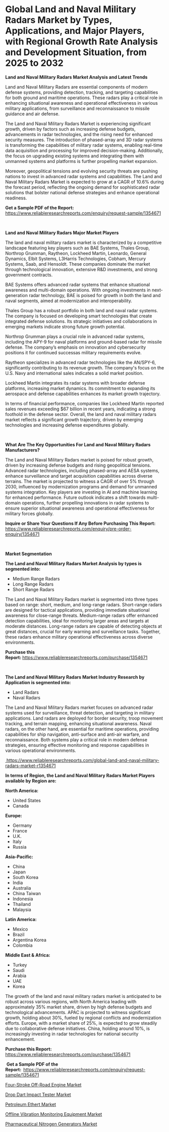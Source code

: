 <p><h1>Global Land and Naval Military Radars Market by Types, Applications, and Major Players, with Regional Growth Rate Analysis and Development Situation, from 2025 to 2032</h1></p><p><strong>Land and Naval Military Radars Market Analysis and Latest Trends</strong></p>
<p><p>Land and Naval Military Radars are essential components of modern defense systems, providing detection, tracking, and targeting capabilities for both ground and maritime operations. These radars play a critical role in enhancing situational awareness and operational effectiveness in various military applications, from surveillance and reconnaissance to missile guidance and air defense.</p><p>The Land and Naval Military Radars Market is experiencing significant growth, driven by factors such as increasing defense budgets, advancements in radar technologies, and the rising need for enhanced security measures. The introduction of phased-array and 3D radar systems is transforming the capabilities of military radar systems, enabling real-time data acquisition and processing for improved decision-making. Additionally, the focus on upgrading existing systems and integrating them with unmanned systems and platforms is further propelling market expansion.</p><p>Moreover, geopolitical tensions and evolving security threats are pushing nations to invest in advanced radar systems and capabilities. The Land and Naval Military Radars Market is expected to grow at a CAGR of 10.6% during the forecast period, reflecting the ongoing demand for sophisticated radar solutions that bolster national defense strategies and enhance operational readiness.</p></p>
<p><strong>Get a Sample PDF of the Report:&nbsp;</strong> <a href="https://www.reliableresearchreports.com/enquiry/request-sample/1354671?utm_campaign=83&utm_medium=2&utm_source=Github&utm_content=ia&utm_term=28022025&utm_id=land-and-naval-military-radars">https://www.reliableresearchreports.com/enquiry/request-sample/1354671</a></p>
<p>&nbsp;</p>
<p><strong>Land and Naval Military Radars Major Market Players</strong></p>
<p><p>The land and naval military radars market is characterized by a competitive landscape featuring key players such as BAE Systems, Thales Group, Northrop Grumman, Raytheon, Lockheed Martin, Leonardo, General Dynamics, Elbit Systems, L3Harris Technologies, Cobham, Mercury Systems, Saab, and Hensoldt. These companies dominate the market through technological innovation, extensive R&D investments, and strong government contracts.</p><p>BAE Systems offers advanced radar systems that enhance situational awareness and multi-domain operations. With ongoing investments in next-generation radar technology, BAE is poised for growth in both the land and naval segments, aimed at modernization and interoperability.</p><p>Thales Group has a robust portfolio in both land and naval radar systems. The company is focused on developing smart technologies that create integrated defense solutions. Its strategic initiatives and collaborations in emerging markets indicate strong future growth potential.</p><p>Northrop Grumman plays a crucial role in advanced radar systems, including the APY-9 for naval platforms and ground-based radar for missile defense. The company’s emphasis on innovation and cybersecurity positions it for continued successas military requirements evolve.</p><p>Raytheon specializes in advanced radar technologies like the AN/SPY-6, significantly contributing to its revenue growth. The company's focus on the U.S. Navy and international sales indicates a solid market position.</p><p>Lockheed Martin integrates its radar systems with broader defense platforms, increasing market dynamics. Its commitment to expanding its aerospace and defense capabilities enhances its market growth trajectory.</p><p>In terms of financial performance, companies like Lockheed Martin reported sales revenues exceeding $67 billion in recent years, indicating a strong foothold in the defense sector. Overall, the land and naval military radars market reflects a significant growth trajectory, driven by emerging technologies and increasing defense expenditures globally.</p></p>
<p>&nbsp;</p>
<p><strong>What Are The Key Opportunities For Land and Naval Military Radars Manufacturers?</strong></p>
<p><p>The Land and Naval Military Radars market is poised for robust growth, driven by increasing defense budgets and rising geopolitical tensions. Advanced radar technologies, including phased-array and AESA systems, enhance surveillance and target acquisition capabilities across diverse terrains. The market is projected to witness a CAGR of over 5% through 2030, influenced by modernization programs and demand for unmanned systems integration. Key players are investing in AI and machine learning for enhanced performance. Future outlook indicates a shift towards multi-domain operations, further propelling innovations in radar systems to ensure superior situational awareness and operational effectiveness for military forces globally.</p></p>
<p><strong>Inquire or Share Your Questions If Any Before Purchasing This Report:</strong> <a href="https://www.reliableresearchreports.com/enquiry/pre-order-enquiry/1354671?utm_campaign=83&utm_medium=2&utm_source=Github&utm_content=ia&utm_term=28022025&utm_id=land-and-naval-military-radars">https://www.reliableresearchreports.com/enquiry/pre-order-enquiry/1354671</a></p>
<p>&nbsp;</p>
<p><strong>Market Segmentation</strong></p>
<p><strong>The Land and Naval Military Radars Market Analysis by types is segmented into:</strong></p>
<p><ul><li>Medium Range Radars</li><li>Long Range Radars</li><li>Short Range Radars</li></ul></p>
<p><p>The Land and Naval Military Radars market is segmented into three types based on range: short, medium, and long-range radars. Short-range radars are designed for tactical applications, providing immediate situational awareness for close-range threats. Medium-range radars offer enhanced detection capabilities, ideal for monitoring larger areas and targets at moderate distances. Long-range radars are capable of detecting objects at great distances, crucial for early warning and surveillance tasks. Together, these radars enhance military operational effectiveness across diverse environments.</p></p>
<p><strong>Purchase this Report:&nbsp;</strong><a href="https://www.reliableresearchreports.com/purchase/1354671?utm_campaign=83&utm_medium=2&utm_source=Github&utm_content=ia&utm_term=28022025&utm_id=land-and-naval-military-radars">https://www.reliableresearchreports.com/purchase/1354671</a></p>
<p>&nbsp;</p>
<p><strong>The Land and Naval Military Radars Market Industry Research by Application is segmented into:</strong></p>
<p><ul><li>Land Radars</li><li>Naval Radars</li></ul></p>
<p><p>The Land and Naval Military Radars market focuses on advanced radar systems used for surveillance, threat detection, and targeting in military applications. Land radars are deployed for border security, troop movement tracking, and terrain mapping, enhancing situational awareness. Naval radars, on the other hand, are essential for maritime operations, providing capabilities for ship navigation, anti-surface and anti-air warfare, and reconnaissance. Both systems play a critical role in modern defense strategies, ensuring effective monitoring and response capabilities in various operational environments.</p></p>
<p><a href="https://www.reliableresearchreports.com/global-land-and-naval-military-radars-market-r1354671?utm_campaign=83&utm_medium=2&utm_source=Github&utm_content=ia&utm_term=28022025&utm_id=land-and-naval-military-radars">&nbsp;https://www.reliableresearchreports.com/global-land-and-naval-military-radars-market-r1354671</a></p>
<p><strong>In terms of Region, the Land and Naval Military Radars Market Players available by Region are:</strong></p>
<p>
    <p> <strong> North America: </strong>
        <ul>
            <li>United States</li>
            <li>Canada</li>
        </ul>
        </p> 
    <p> <strong> Europe: </strong>
        <ul>
            <li>Germany</li>
            <li>France</li>
            <li>U.K.</li>
            <li>Italy</li>
            <li>Russia</li>
        </ul>
        </p> 
    <p> <strong> Asia-Pacific: </strong>
        <ul>
            <li>China</li>
            <li>Japan</li>
            <li>South Korea</li>
            <li>India</li>
            <li>Australia</li>
            <li>China Taiwan</li>
            <li>Indonesia</li>
            <li>Thailand</li>
            <li>Malaysia</li>
        </ul>
        </p> 
    <p> <strong> Latin America: </strong>
        <ul>
            <li>Mexico</li>
            <li>Brazil</li>
            <li>Argentina Korea</li>
            <li>Colombia</li>
        </ul>
        </p> 
    <p> <strong> Middle East & Africa: </strong>
        <ul>
            <li>Turkey</li>
            <li>Saudi</li>
            <li>Arabia</li>
            <li>UAE</li>
            <li>Korea</li>
        </ul>
    </p>
    </p>
<p><p>The growth of the land and naval military radars market is anticipated to be robust across various regions, with North America leading with approximately 35% market share, driven by high defense budgets and technological advancements. APAC is projected to witness significant growth, holding about 30%, fueled by regional conflicts and modernization efforts. Europe, with a market share of 25%, is expected to grow steadily due to collaborative defense initiatives. China, holding around 10%, is increasingly investing in radar technologies for national security enhancement.</p></p>
<p><strong>Purchase this Report: </strong><a href="https://www.reliableresearchreports.com/purchase/1354671?utm_campaign=83&utm_medium=2&utm_source=Github&utm_content=ia&utm_term=28022025&utm_id=land-and-naval-military-radars">https://www.reliableresearchreports.com/purchase/1354671</a></p>
<p>&nbsp;<strong>Get a Sample PDF of the Report:&nbsp;&nbsp;</strong><a href="https://www.reliableresearchreports.com/enquiry/request-sample/1354671?utm_campaign=83&utm_medium=2&utm_source=Github&utm_content=ia&utm_term=28022025&utm_id=land-and-naval-military-radars">https://www.reliableresearchreports.com/enquiry/request-sample/1354671</a></p>
<p><strong></strong></p>
<p><p><a href="https://github.com/ChiragRP21/Market-Research-Report-List-7/blob/main/four-stroke-off-road-engine-market.md?utm_campaign=83&utm_medium=2&utm_source=Github&utm_content=ia&utm_term=28022025&utm_id=land-and-naval-military-radars">Four-Stroke Off-Road Engine Market</a></p><p><a href="https://github.com/salodipura00/Market-Research-Report-List-1/blob/main/drop-dart-lmpact-tester-market.md?utm_campaign=83&utm_medium=2&utm_source=Github&utm_content=ia&utm_term=28022025&utm_id=land-and-naval-military-radars">Drop Dart lmpact Tester Market</a></p><p><a href="https://github.com/zineubgoldie/Market-Research-Report-List-1/blob/main/petroleum-ethert-market.md?utm_campaign=83&utm_medium=2&utm_source=Github&utm_content=ia&utm_term=28022025&utm_id=land-and-naval-military-radars">Petroleum Ethert Market</a></p><p><a href="https://github.com/edacruz6/Market-Research-Report-List-1/blob/main/offline-vibration-monitoring-equipment-market.md?utm_campaign=83&utm_medium=2&utm_source=Github&utm_content=ia&utm_term=28022025&utm_id=land-and-naval-military-radars">Offline Vibration Monitoring Equipment Market</a></p><p><a href="https://github.com/maakakhwan/Market-Research-Report-List-1/blob/main/pharmaceutical-nitrogen-generators-market.md?utm_campaign=83&utm_medium=2&utm_source=Github&utm_content=ia&utm_term=28022025&utm_id=land-and-naval-military-radars">Pharmaceutical Nitrogen Generators Market</a></p></p>